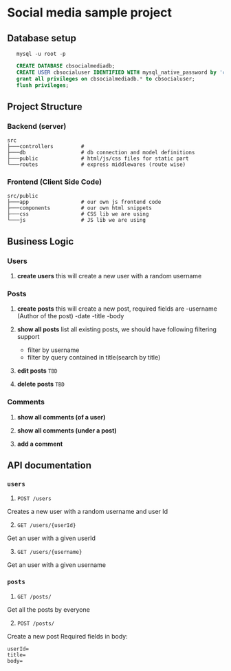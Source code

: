 # Social media sample project

## Database setup

```shell
   mysql -u root -p
```

```sql
   CREATE DATABASE cbsocialmediadb;
   CREATE USER cbsocialuser IDENTIFIED WITH mysql_native_password by 'cbsocialpass';
   grant all privileges on cbsocialmediadb.* to cbsocialuser;
   flush privileges;
```

## Project Structure

### Backend (server)

```
src
├───controllers         #
├───db                  # db connection and model definitions
├───public              # html/js/css files for static part
└───routes              # express middlewares (route wise)
```

### Frontend (Client Side Code)

```
src/public
├───app                 # our own js frontend code
├───components          # our own html snippets
├───css                 # CSS lib we are using
└───js                  # JS lib we are using
```

## Business Logic

### Users

1. **create users**
   this will create a new user with a random username

### Posts

1. **create posts**
   this will create a new post, required fields are
   -username (Author of the post)
   -date
   -title
   -body

2. **show all posts**
   list all existing posts, we should have following filtering support

   - filter by username
   - filter by query contained in title(search by title)

3. **edit posts** `TBD`

4. **delete posts** `TBD`

### Comments

1. **show all comments (of a user)**

2. **show all comments (under a post)**

3. **add a comment**

## API documentation

### `users`

1. `POST /users`

Creates a new user with a random username and user Id

2. `GET /users/{userId}`

Get an user with a given userId

3. `GET /users/{username}`

Get an user with a given username

### `posts`

1. `GET /posts/`

Get all the posts by everyone

2. `POST /posts/`

Create a new post
Required fields in body:

```
userId=
title=
body=
```

